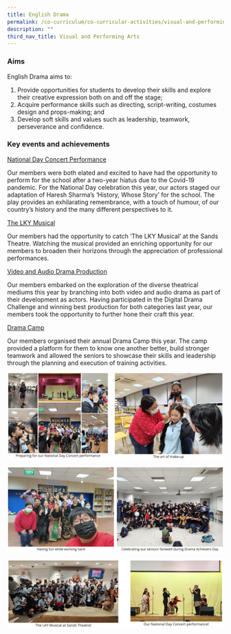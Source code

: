```yaml
---
title: English Drama
permalink: /co-curriculum/co-curricular-activities/visual-and-performing-arts/english-drama/
description: ""
third_nav_title: Visual and Performing Arts
---
```

### Aims

English Drama aims to:  

1.  Provide opportunities for students to develop their skills and explore their creative expression both on and off the stage;
2.  Acquire performance skills such as directing, script-writing, costumes design and props-making; and
3.  Develop soft skills and values such as leadership, teamwork, perseverance and confidence.

### Key events and achievements

<u>National Day Concert Performance</u>

Our members were both elated and excited to have had the opportunity to perform for the school after a two-year hiatus due to the Covid-19 pandemic. For the National Day celebration this year, our actors staged our adaptation of Haresh Sharma’s ‘History, Whose Story’ for the school. The play provides an exhilarating remembrance, with a touch of humour, of our country’s history and the many different perspectives to it.

<u>The LKY Musical</u>

Our members had the opportunity to catch ‘The LKY Musical’ at the Sands Theatre. Watching the musical provided an enriching opportunity for our members to broaden their horizons through the appreciation of professional performances.

<u>Video and Audio Drama Production</u>

Our members embarked on the exploration of the diverse theatrical mediums this year by branching into both video and audio drama as part of their development as actors. Having participated in the Digital Drama Challenge and winning best production for both categories last year, our members took the opportunity to further hone their craft this year.

<u>Drama Camp</u>

Our members organised their annual Drama Camp this year. The camp provided a platform for them to know one another better, build stronger teamwork and allowed the seniors to showcase their skills and leadership through the planning and execution of training activities.

![](/images/drama-1.png)

![](/images/drama-2.png)

![](/images/drama-3.png)